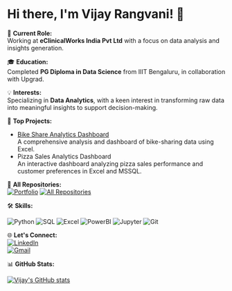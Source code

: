 # Hi there, I'm Vijay Rangvani! 👋

💼 **Current Role:**  
Working at **eClinicalWorks India Pvt Ltd** with a focus on data analysis and insights generation.

🎓 **Education:**  
Completed **PG Diploma in Data Science** from IIIT Bengaluru, in collaboration with Upgrad.

💡 **Interests:**  
Specializing in **Data Analytics**, with a keen interest in transforming raw data into meaningful insights to support decision-making.

🚀 **Top Projects:**
- [Bike Share Analytics Dashboard](https://github.com/vijayrangvani/Bike-Share-Excel-Project)  
  A comprehensive analysis and dashboard of bike-sharing data using Excel.
- Pizza Sales Analytics Dashboard  
  An interactive dashboard analyzing pizza sales performance and customer preferences in Excel and MSSQL.

🔗 **All Repositories:**  
[![Portfolio](https://img.shields.io/badge/Portfolio-007ACC?style=for-the-badge&logo=link&logoColor=white)](https://mavenanalytics.io/profile/Vijay-Rangvani/132085571)
[![All Repositories](https://img.shields.io/badge/All%20Repositories-1C1C1C?style=for-the-badge&logo=github&logoColor=white)](https://github.com/vijayrangvani?tab=repositories)

🛠️ **Skills:**

![Python](https://img.shields.io/badge/Python-3776AB?style=for-the-badge&logo=python&logoColor=white)
![SQL](https://img.shields.io/badge/SQL-316192?style=for-the-badge&logo=postgresql&logoColor=white)
![Excel](https://img.shields.io/badge/Excel-217346?style=for-the-badge&logo=microsoft-excel&logoColor=white)
![PowerBI](https://img.shields.io/badge/PowerBI-F2C811?style=for-the-badge&logo=power-bi&logoColor=black)
![Jupyter](https://img.shields.io/badge/Jupyter-F37626?style=for-the-badge&logo=jupyter&logoColor=white)
![Git](https://img.shields.io/badge/Git-F05032?style=for-the-badge&logo=git&logoColor=white)

🌐 **Let's Connect:**  
[![LinkedIn](https://img.shields.io/badge/LinkedIn-0A66C2?style=for-the-badge&logo=linkedin&logoColor=white)](https://www.linkedin.com/in/vijayrangvani/)  
[![Gmail](https://img.shields.io/badge/Gmail-D14836?style=for-the-badge&logo=gmail&logoColor=white)](mailto:vijayrangvani@gmail.com)  

📊 **GitHub Stats:**

[![Vijay's GitHub stats](https://github-readme-stats.vercel.app/api?username=vijayrangvani&show_icons=true&theme=dark)](https://github.com/vijayrangvani)
